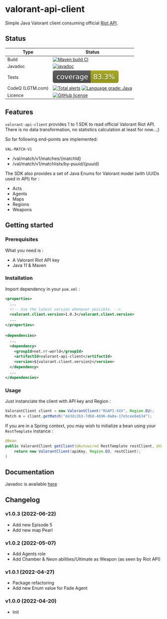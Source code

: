 # valorant-api-client
Simple Java Valorant client consuming official [Riot API](https://developer.riotgames.com/apis).

## Status

| Type | Status |
| ---- | ------ |
| Build | [![Maven build CI](https://github.com/reuhreuh/valorant-api-client/actions/workflows/maven.yml/badge.svg)](https://github.com/reuhreuh/valorant-api-client/actions/workflows/maven.yml)|
| Javadoc | [![javadoc](https://javadoc.io/badge2/net.rr-world/valorant-api-client/javadoc.svg)](https://javadoc.io/doc/net.rr-world/valorant-api-client)|
| Tests | ![GitHub Workflow Status](https://raw.githubusercontent.com/reuhreuh/valorant-api-client/master/.github/badges/jacoco.svg)|
| CodeQ (LGTM.com) | [![Total alerts](https://img.shields.io/lgtm/alerts/g/reuhreuh/valorant-api-client.svg?logo=lgtm&logoWidth=18)](https://lgtm.com/projects/g/reuhreuh/valorant-api-client/alerts/) [![Language grade: Java](https://img.shields.io/lgtm/grade/java/g/reuhreuh/valorant-api-client.svg?logo=lgtm&logoWidth=18)](https://lgtm.com/projects/g/reuhreuh/valorant-api-client/context:java)|
|Licence | [![GitHub license](https://img.shields.io/github/license/reuhreuh/valorant-api-client)](https://github.com/reuhreuh/valorant-api-client/blob/master/LICENSE)|


## Features
`valorant-api-client` provides 1 to 1 SDK to read official Valorant Riot API. There is no data transformation, no statistics calculation at least for now...;)

So far following end-points are implemented:

`VAL-MATCH-V1`

- /val/match/v1/matches/{matchId}
- /val/match/v1/matchlists/by-puuid/{puuid}

The SDK also provides a set of Java Enums for Valorant model (with UUIDs used in API) for :
- Acts
- Agents
- Maps
- Regions
- Weapons


## Getting started

### Prerequisites
What you need is :
- A Valorant Riot API key
- Java 11 & Maven

### Installation
Import dependency in your `pom.xml` :

```xml
<properties>
  ...
  <!-- Use the latest version whenever possible. -->
  <valorant.client.version>1.0.3</valorant.client.version>
  ...
</properties>

<dependencies>
  ...
  <dependency>
    <groupId>net.rr-world</groupId>
    <artifactId>valorant-api-client</artifactId>
    <version>${valorant.client.version}</version>
  </dependency>
  ...
</dependencies>
```

### Usage
Just instanciate the client with API key and Region :

```java
ValorantClient client = new ValorantClient("RGAPI-XXX", Region.EU);
Match m = client.getMatch("de3dc2b3-7db8-4b96-8a8a-17e5cee8e634");
```

If you are in a Spring context, you may wish to initialize a bean using your `RestTemplate` instance :

```java
@Bean
public ValorantClient getClient(@Autowired RestTemplate restClient, @Value("${riot.api.key}") String apiKey) {
	return new ValorantClient(apiKey, Region.EU, restClient);
}
```

## Documentation
Javadoc is available [here](https://javadoc.io/doc/net.rr-world/valorant-api-client/latest/index.html)

## Changelog
### v1.0.3 (2022-06-22)
- Add new Episode 5
- Add new map Pearl
### v1.0.2 (2022-05-07)
- Add Agents role
- Add Chamber & Neon abilities/Ultimate as Weapon (as seen by Riot API) 
### v1.0.1 (2022-04-27)
- Package refactoring
- Add new Enum value for Fade Agent
### v1.0.0 (2022-04-20)
- Init
